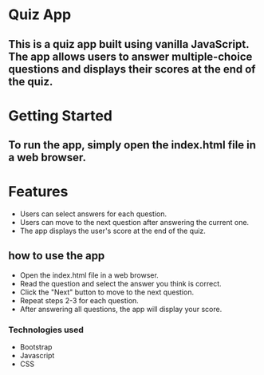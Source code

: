 # Quiz App
## This is a quiz app built using vanilla JavaScript. The app allows users to answer multiple-choice questions and displays their scores at the end of the quiz.

# Getting Started
## To run the app, simply open the index.html file in a web browser.

# Features
* Users can select answers for each question.
* Users can move to the next question after answering the current one.
* The app displays the user's score at the end of the quiz.

## how to use the app
* Open the index.html file in a web browser.
* Read the question and select the answer you think is correct.
* Click the "Next" button to move to the next question.
* Repeat steps 2-3 for each question.
* After answering all questions, the app will display your score.


### Technologies used
* Bootstrap
* Javascript
* CSS
